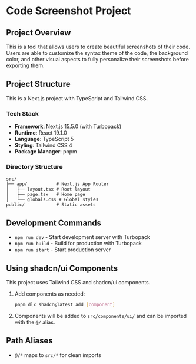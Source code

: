 # Code Screenshot Project

## Project Overview

This is a tool that allows users to create beautiful screenshots of their code. Users are able to customize the syntax theme of the code, the background color, and other visual aspects to fully personalize their screenshots before exporting them.

## Project Structure

This is a Next.js project with TypeScript and Tailwind CSS.

### Tech Stack
- **Framework**: Next.js 15.5.0 (with Turbopack)
- **Runtime**: React 19.1.0
- **Language**: TypeScript 5
- **Styling**: Tailwind CSS 4
- **Package Manager**: pnpm

### Directory Structure
```
src/
├── app/           # Next.js App Router
│   ├── layout.tsx # Root layout
│   ├── page.tsx   # Home page
│   └── globals.css # Global styles
public/            # Static assets
```

## Development Commands

- `npm run dev` - Start development server with Turbopack
- `npm run build` - Build for production with Turbopack
- `npm run start` - Start production server

## Using shadcn/ui Components

This project uses Tailwind CSS and shadcn/ui components. 


1. Add components as needed:
   ```bash
   pnpm dlx shadcn@latest add [component]
   ```

2. Components will be added to `src/components/ui/` and can be imported with the `@/` alias.

## Path Aliases

- `@/*` maps to `src/*` for clean imports